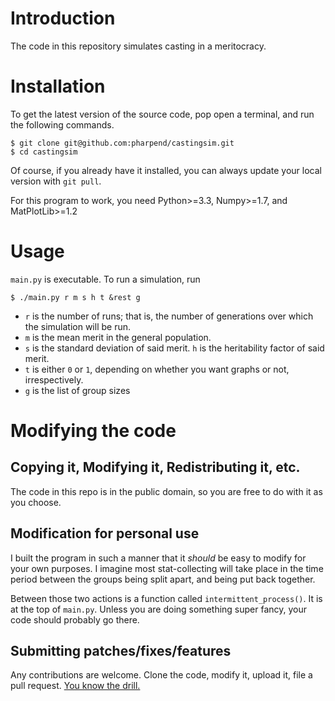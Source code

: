 # Introduction

The code in this repository simulates casting in a meritocracy.

# Installation

To get the latest version of the source code, pop open a terminal, and
run the following commands.

```
$ git clone git@github.com:pharpend/castingsim.git
$ cd castingsim
```

Of course, if you already have it installed, you can always update your
local version with `git pull`.

For this program to work, you need Python>=3.3, Numpy>=1.7, and MatPlotLib>=1.2

# Usage

`main.py` is executable. To run a simulation, run

```
$ ./main.py r m s h t &rest g
```

* `r` is the number of runs; that is, the number of generations over
  which the simulation will be run.
* `m` is the mean merit in the general population.
* `s` is the standard deviation of said merit. `h` is the heritability
  factor of said merit.
* `t` is either `0` or `1`, depending on whether you want graphs or not,
  irrespectively.
* `g` is the list of group sizes
  

# Modifying the code

## Copying it, Modifying it, Redistributing it, etc.

The code in this repo is in the public domain, so you are free to do
with it as you choose.

## Modification for personal use

I built the program in such a manner that it *should* be easy to modify
for your own purposes. I imagine most stat-collecting will take place in
the time period between the groups being split apart, and being put back
together.

Between those two actions is a function called
`intermittent_process()`. It is at the top of `main.py`. Unless you are
doing something super fancy, your code should probably go there.

## Submitting patches/fixes/features

Any contributions are welcome. Clone the code, modify it, upload it,
file a pull
request. [You know the drill.](https://help.github.com/articles/fork-a-repo)
